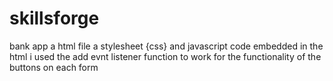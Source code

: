 # skillsforge
bank app
a html file 
a  stylesheet {css}
and javascript code embedded in the html
i used the add evnt listener function to work for the functionality of the buttons on each form
